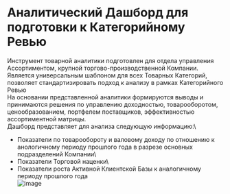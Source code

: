 # Аналитический Дашборд для подготовки к Категорийному Ревью
Инструмент товарной аналитики подготовлен для отдела управления Ассортиментом, крупной торгово-производственной  Компании.
Является универсальным шаблоном для всех Товарных Категорий, позволяет стандартизировать подход к анализу в рамках Категорийного Ревью\
На основании представленной аналитики формируются выводы и принимаются решения по управлению доходностью, товарооборотом, ценообразованием, портфелем поставщиков, эффективностью ассортиментной матрицы.\
Дашборд представляет для анализа следующую информацию:\
- Показатели по товарообороту и валовому доходу по отношению к анологичному периоду прошлого года в разрезе основных подразделений Компании\
- Показатели Торговой наценки\
- Показатели роста Активной Клиентской Базы к аналогичному периоду прошлого года\
![image](https://github.com/VyacheslavGusev/Category_Review/assets/117516863/456819f0-be73-4bcd-9826-e394b9528c5a)




